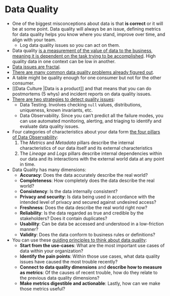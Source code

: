 # Data Quality

- One of the biggest misconceptions about data is that **is correct** or it will be at some point. Data quality will always be an issue, defining metrics for data quality helps you know where you stand, improve over time, and align with your team.
	- Log data quality issues so you can act on them.
- Data quality [is a measurement of the value of data to the business, meaning it is dependent on the task trying to be accomplished](https://tayloramurphy.substack.com/p/data-quality). High quality data in one context can be low in another.
- [Data issues are fractal](https://www.speedwins.tech/posts/some-words-with-nuria-ruiz#question-7).
- [There are many common data quality problems already figured out](https://b-greve.gitbook.io/beginners-guide-to-clean-data/).
- A table might be quality enough for one consumer but not for the other consumer.
- [[Data Culture |Data is a product]] and that means that you can do postmortems (5 whys) and incident reports on data quality issues.
- [There are two strategies to detect quality issues](https://towardsdatascience.com/data-observability-vs-data-testing-everything-you-need-to-know-6f3d7193b388):
	- Data Testing. Involves checking `null` values, distributions, uniqueness, known invariants, etc.
	- Data Observability. Since you can’t predict all the failure modes, you can use automated monitoring, alerting, and triaging to identify and evaluate data quality issues.
- Four categories of characteristics about your data form [the four pillars of Data Observability](https://www.metaplane.dev/blog/the-four-pillars-of-data-observability):
	1. The *Metrics* and *Metadata* pillars describe the internal characteristics of our data itself and its external characteristics
	2. The *Lineage* and *Logs* pillars describe internal dependencies within our data and its interactions with the external world data at any point in time.
- Data Quality has many dimensions:
	- **Accuracy**: Does the data accurately describe the real world?
	- **Completeness**: How completely does the data describe the real world?
	- **Consistency**: Is the data internally consistent?
	- **Privacy and security**: Is data being used in accordance with the intended level of privacy and secured against undesired access?
	- **Freshness**: Does the data describe the real world right now?
	- **Reliability**: Is the data regarded as true and credible by the stakeholders? Does it contain duplicates?
	- **Usability**: Can be data be accessed and understood in a low-friction manner?
	- **Validity**: Does the data conform to business rules or definitions?
- You can use these [guiding principles to think about data quality](https://www.metaplane.dev/blog/data-quality-metrics-for-data-warehouses):
	- **Start from the use-cases**: What are the most important use cases of data within your organization?
	- **Identify the pain points**: Within those use cases, what data quality issues have caused the most trouble recently?
	- **Connect to data quality dimensions** and **describe how to measure as metrics**: Of the causes of recent trouble, how do they relate to the previous data quality dimensions?
	- **Make metrics digestible and actionable**: Lastly, how can we make those metrics useful?
